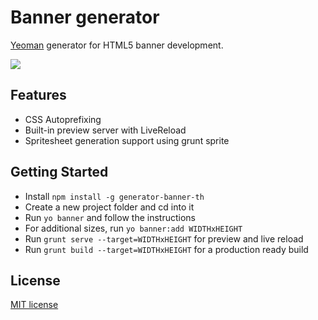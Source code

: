 # Banner generator

[Yeoman](http://yeoman.io) generator for HTML5 banner development.

![](http://bit.ly/29I0aIq)

## Features

* CSS Autoprefixing
* Built-in preview server with LiveReload
* Spritesheet generation support using grunt sprite


## Getting Started

- Install `npm install -g generator-banner-th`
- Create a new project folder and cd into it
- Run `yo banner` and follow the instructions
- For additional sizes, run `yo banner:add WIDTHxHEIGHT`
- Run `grunt serve --target=WIDTHxHEIGHT` for preview and live reload
- Run `grunt build --target=WIDTHxHEIGHT` for a production ready build


## License

[MIT license](https://opensource.org/licenses/MIT)
